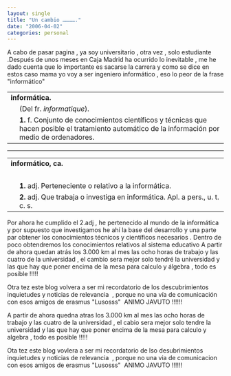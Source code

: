 ```yaml
---
layout: single
title: "Un cambio …………."
date: "2006-04-02"
categories: personal
---
```


A cabo de pasar pagina , ya soy universitario , otra vez , solo estudiante .Después de unos meses en Caja Madrid ha ocurrido lo inevitable , me he dado cuenta que lo importante es sacarse la carrera y como se dice en estos caso mama yo voy a ser ingeniero informático , eso lo peor de la frase "informático"

<table border="0" cellpadding="3" cellspacing="3" width="100%"><tbody><tr><td colspan="3"><b>informática</b><b>.</b></td></tr><tr><td>&nbsp;</td><td>(Del <a title="francés o francesa">fr.</a> <i>informatique</i>).</td></tr><tr><td width="2%">&nbsp;</td><td><a name="0_1"></a><b>1.</b> <a class="eAbrv" title="nombre femenino">f.</a> Conjunto de conocimientos científicos y técnicas que hacen posible el tratamiento automático de la información por medio de ordenadores.</td></tr></tbody></table>

* * *

<table border="0" cellpadding="3" cellspacing="3" width="100%"><tbody><tr><td colspan="3"><b>informático</b><b>, ca</b><b>.</b></td></tr><tr><td>&nbsp;</td><td>&nbsp;</td></tr><tr><td width="2%">&nbsp;</td><td><a name="0_1"></a><b>1.</b> <a class="eAbrv" title="adjetivo">adj.</a> Perteneciente o relativo a la informática.</td></tr><tr><td width="2%">&nbsp;</td><td><a name="0_2"></a><b>2.</b> <a class="eAbrvNoEdit" title="adjetivo">adj.</a> Que trabaja o investiga en informática. Apl. a pers., <a class="eAbrv" title="usado también como sustantivo">u. t. c. s.</a></td></tr></tbody></table>

Por ahora he cumplido el 2.adj , he pertenecido al mundo de la informática   y por supuesto que investigamos he ahí la base del desarrollo y una parte par obtener los conocimientos técnicos y científicos necesarios . Dentro de poco obtendremos los conocimientos relativos al sistema educativo A partir de ahora quedan atrás los 3.000 km al mes las ocho horas de trabajo y las cuatro de la universidad , el cambio sera mejor solo tendré la universidad y las que hay que poner encima de la mesa para calculo y álgebra , todo es posible !!!!! 

Otra tez este blog volvera a ser mi recordatorio de los descubrimientos inquietudes y noticias de relevancia  , porque no una vía de comunicación con esos amigos de erasmus "Lusosss"  ANIMO JAVUTO !!!!!!

  
A partir de ahora quedna atras los 3.000 km al mes las ocho horas de trabajo y las cuatro de la universidad , el cabio sera mejor solo tendre la universidad y las que hay que poner encima de la mesa para calculo y algebra , todo es posible !!!!! 

Ota tez este blog vovlera a ser mi recordatorio de lso desubrimientos inquietudes y noticias de relevancia  , porque no una via de comunicacion con esos amigos de erasmus "Lusosss"  ANIMO JAVUTO !!!!!!
